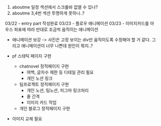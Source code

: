 1. aboutme 일정 섹션에서 스크롤바 없앨 수 있나?
2. aboutme 3,4번 섹션 투명하게 못하나..?

03/22 - entry part 작성완료
03/23 - 플로우 애니메이션
03/23 - 이미지카드를 마우스 좌표에 따라 반대로 조금씩 움직이는 애니메이션

- 애니메이션 보강 -> 사진은 고정 보이는 div만 움직이도록 수정해야 할 거 같다. 그리고 애니메이션이 너무 나쁜데 원인이 뭐지..?

- pf 스태틱 페이지 구현

  - chatnovel 정적페이지 구현
    - 여백, 글자수 제한 등 디테일 관리 필요
    - 개인 노션 링크
  - 팀프로젝트 정적페이지 구현
    - 개인 노션, 팀노션, 피그마 링크처리
    - 줄 간격
    - 이미지 카드 작업
  - 개인 블로그 정적페이지 구현

- 이미지 교체 필요
